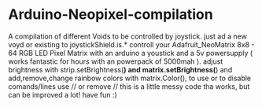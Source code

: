 # Arduino-Neopixel-compilation
A compilation of different Voids to be controlled by joystick. 
just ad a new voyd or existing to joystickShield.is.*
controll your Adafruit_NeoMatrix 8x8 - 64 RGB LED Pixel Matrix with an
arduino a youstick and a 5v powersupply ( works fantastic for hours
with an powerpack of 5000mah ).
adjust brightness with strip.setBrightness(**) and
matrix.setBrightness(**) and add,remove,change rainbow colors with
matrix.Color(),  to use or to disable comands/lines use // or remove //
this is a little messy code tha works, but can be improved a lot! have
fun :)
